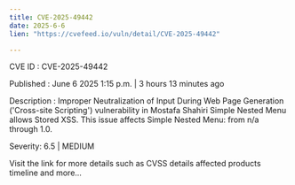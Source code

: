 ```yaml
---
title: CVE-2025-49442
date: 2025-6-6
lien: "https://cvefeed.io/vuln/detail/CVE-2025-49442"

---
```


CVE ID : CVE-2025-49442

Published :  June 6
2025
1:15 p.m. | 3 hours
13 minutes ago

Description : Improper Neutralization of Input During Web Page Generation ('Cross-site Scripting') vulnerability in Mostafa Shahiri Simple Nested Menu allows Stored XSS. This issue affects Simple Nested Menu: from n/a through 1.0.

Severity: 6.5 | MEDIUM

Visit the link for more details
such as CVSS details
affected products
timeline
and more...
